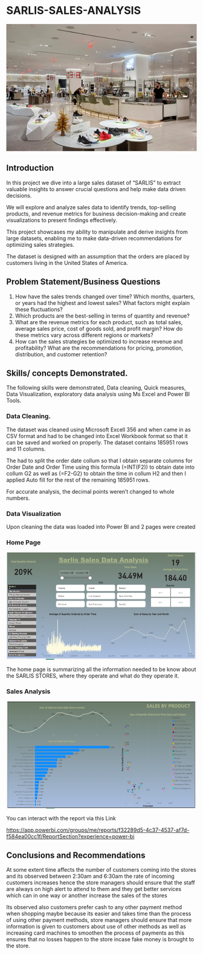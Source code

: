 # **SARLIS-SALES-ANALYSIS**


![](Title_image.webp)

## **Introduction**


In this project we dive into a large sales dataset of “SARLIS” to extract valuable insights to answer crucial questions and help make data driven decisions.

We will explore and analyze sales data to identify trends, top-selling products, and revenue metrics for business decision-making and create visualizations to present findings effectively. 

This project showcases my ability to manipulate and derive insights from large datasets, enabling me to make data-driven recommendations for optimizing sales strategies.

The dataset is designed with an assumption that the orders are placed by customers living in the United States of America.


## **Problem Statement/Business Questions**


1.	How have the sales trends changed over time? Which months, quarters, or years had the highest and lowest sales? What factors might explain these fluctuations?
2.	Which products are the best-selling in terms of quantity and revenue? 
3.	What are the revenue metrics for each product, such as total sales, average sales price, cost of goods sold, and profit margin? How do these metrics vary across different regions or markets?
4.	How can the sales strategies be optimized to increase revenue and profitability? What are the recommendations for pricing, promotion, distribution, and customer retention?


## **Skills/ concepts Demonstrated.**

The following skills were demonstrated, Data cleaning, Quick measures, Data Visualization, exploratory data analysis using Ms Excel and Power BI Tools.

### **Data Cleaning.**

The dataset was cleaned using Microsoft Excell 356 and when came in as CSV format and had to be changed into Excel Workbook format so that it can be saved and worked on properly. The dataset contains 185951 rows and 11 columns.



The had to split the order date collum so that I obtain separate columns for Order Date and Order Time using this formula (=INT(F2)) to obtain date into collum G2 as well as (=F2-G2) to obtain the time in collum H2 and then I applied Auto fill for the rest of the remaining 185951 rows. 

For accurate analysis, the decimal points weren’t changed to whole numbers.

### **Data Visualization**

Upon cleaning the data was loaded into Power BI and 2 pages were created

### **Home Page**

![](Home_page.png)

The home page is summarizing all the information needed to be know about the SARLIS STORES, where they operate and what do they operate it.


### **Sales Analysis**

![](Sales_page.png)


You can interact with the report via this Link

https://app.powerbi.com/groups/me/reports/f32289d5-4c37-4537-af7d-f584ea00cc1f/ReportSection?experience=power-bi


## **Conclusions and Recommendations**

At some extent time affects the number of customers coming into the stores and its observed between 2:30am and 6:30am the rate of incoming customers increases hence the store managers should ensure that the staff are always on high alert to attend to them and they get better services which can in one way or another increase the sales of the stores 

Its observed also customers prefer cash to any other payment method when shopping maybe because its easier and takes time than the process of using other payment methods, store managers should ensure that more information is given to customers about use of other methods as well as increasing card machines to smoothen the process of payments as this ensures that no losses happen to the store incase fake money is brought to the store.

